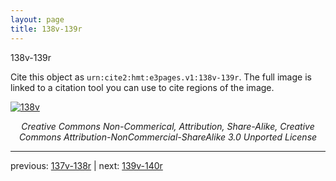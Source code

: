 ```yaml
---
layout: page
title: 138v-139r
---
```


138v-139r

Cite this object as `urn:cite2:hmt:e3pages.v1:138v-139r`. The full image is linked to a citation tool you can use to cite regions of the image.

[![138v](http://www.homermultitext.org/iipsrv?IIIF=/project/homer/pyramidal/deepzoom/hmt/e3bifolio/v1/E3_138v_139r.tif/full/800,/0/default.jpg)](http://www.homermultitext.org/ict2/?urn=urn:cite2:hmt:e3bifolio.v1:E3_138v_139r) 

<p style="text-align: center; font-style: italic;">Creative Commons Non-Commerical, Attribution, Share-Alike, Creative Commons Attribution-NonCommercial-ShareAlike 3.0 Unported License</p>

---

previous: [137v-138r](../137v-138r/) | next: [139v-140r](../139v-140r/)